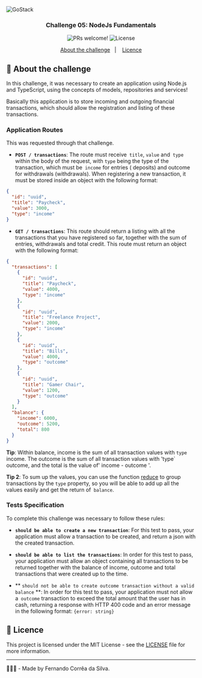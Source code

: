 <img alt="GoStack" src="https://storage.googleapis.com/golden-wind/bootcamp-gostack/header-desafios-new.png" />

<h3 align="center">
  Challenge 05: NodeJs Fundamentals
</h3>

<p align="center">
 <img src="https://img.shields.io/static/v1?label=PRs&message=welcome&color=#FE7F2D&labelColor=#FE7F2D" alt="PRs welcome!" />

  <img alt="License" src="https://img.shields.io/static/v1?label=license&message=MIT&color=#FE7F2D&labelColor=#FE7F2D">
</p>


<p align="center">
  <a href="#rocket-about-the-challenge">About the challenge</a>&nbsp;&nbsp;&nbsp;|&nbsp;&nbsp;&nbsp;
  <a href="#memo-licence">Licence</a>
</p>

## :rocket: About the challenge

In this challenge, it was necessary to create an application using Node.js and TypeScript, using the concepts of models, repositories and services!

Basically this application is to store incoming and outgoing financial transactions, which should allow the registration and listing of these transactions.

### Application Routes

This was requested through that challenge.

- **`POST / transactions`**: The route must receive` title`, `value` and` type` within the body of the request, with `type` being the type of the transaction, which must be` income` for entries ( deposits) and outcome for withdrawals (withdrawals). When registering a new transaction, it must be stored inside an object with the following format:

```json
{
  "id": "uuid",
  "title": "Paycheck",
  "value": 3000,
  "type": "income"
}
```

- **`GET / transactions`**: This route should return a listing with all the transactions that you have registered so far, together with the sum of entries, withdrawals and total credit. This route must return an object with the following format:

```json
{
  "transactions": [
    {
      "id": "uuid",
      "title": "Paycheck",
      "value": 4000,
      "type": "income"
    },
    {
      "id": "uuid",
      "title": "Freelance Project",
      "value": 2000,
      "type": "income"
    },
    {
      "id": "uuid",
      "title": "Bills",
      "value": 4000,
      "type": "outcome"
    },
    {
      "id": "uuid",
      "title": "Gamer Chair",
      "value": 1200,
      "type": "outcome"
    }
  ],
  "balance": {
    "income": 6000,
    "outcome": 5200,
    "total": 800
  }
}
```

**Tip**: Within balance, income is the sum of all transaction values with `type` income. The outcome is the sum of all transaction values with 'type` outcome, and the total is the value of' income - outcome '.

**Tip 2**: To sum up the values, you can use the function [reduce](https://developer.mozilla.org/en-US/docs/Web/JavaScript/Reference/Global_Objects/Array/reduce) to group transactions by the `type` property, so you will be able to add up all the values easily and get the return of` balance`.


### Tests Specification

To complete this challenge was necessary to follow these rules:

- **`should be able to create a new transaction`**: For this test to pass, your application must allow a transaction to be created, and return a json with the created transaction.

- **`should be able to list the transactions`**: In order for this test to pass, your application must allow an object containing all transactions to be returned together with the balance of income, outcome and total transactions that were created up to the time.

- ** `should not be able to create outcome transaction without a valid balance` **: In order for this test to pass, your application must not allow a` outcome` transaction to exceed the total amount that the user has in cash, returning a response with HTTP 400 code and an error message in the following format: `{error: string}`

## :memo: Licence

This project is licensed under the MIT License - see the [LICENSE](LICENSE.md) file for more information.

---

👨🏻‍💻 - Made by Fernando Corrêa da Silva.
